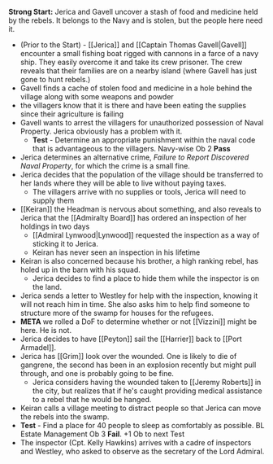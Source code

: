 **Strong Start:** Jerica and Gavell uncover a stash of food and medicine held by the rebels.  It belongs to the Navy and is stolen, but the people here need it.
- (Prior to the Start) - [[Jerica]] and [[Captain Thomas Gavell|Gavell]] encounter a small fishing boat rigged with cannons in a farce of a navy ship.  They easily overcome it and take its crew prisoner.  The crew reveals that their families are on a nearby island (where Gavell has just gone to hunt rebels.)
- Gavell finds a cache of stolen food and medicine in a hole behind the village along with some weapons and powder
- the villagers know that it is there and have been eating the supplies since their agriculture is failing
- Gavell wants to arrest the villagers for unauthorized possession of Naval Property.  Jerica obviously has a problem with it.
	- **Test** - Determine an appropriate punishment within the naval code that is advantageous to the villagers.  Navy-wise Ob 2 **Pass**
- Jerica determines an alternative crime, *Failure to Report Discovered Naval Property*, for which the crime is a small fine.
- Jerica decides that the population of the village should be transferred to her lands where they will be able to live without paying taxes.
	- The villagers arrive with no supplies or tools, Jerica will need to supply them
- [[Keiran]] the Headman is nervous about something, and also reveals to Jerica that the [[Admiralty Board]] has ordered an inspection of her holdings in two days
	- [[Admiral Lynwood|Lynwood]] requested the inspection as a way of sticking it to Jerica.
	- Keiran has never seen an inspection in his lifetime
- Keiran is also concerned because his brother, a high ranking rebel, has holed up in the barn with his squad.
	- Jerica decides to find a place to hide them while the inspector is on the land.
- Jerica sends a letter to Westley for help with the inspection,  knowing it will not reach him in time.  She also asks him to help find someone to structure more of the swamp for houses for the refugees.
- **META** we rolled a DoF to determine whether or not [[Vizzini]] might be here.  He is not.
- Jerica decides to have [[Peyton]] sail the [[Harrier]] back to [[Port Armadel]].
- Jerica has [[Grim]] look over  the wounded.  One is likely to die of gangrene, the second has been in an explosion recently but might pull through, and one is probably going to be fine.
	- Jerica considers having the wounded taken to [[Jeremy Roberts]] in the city, but realizes that if he's caught providing medical assistance to a rebel that he would be hanged.
- Keiran calls a village meeting to distract people so that Jerica can move the rebels into the swamp.
- **Test** - Find a place for 40 people to sleep as comfortably as possible.  BL Estate Management Ob 3 **Fail**.  +1 Ob to next Test
- The inspector (Cpt. Kelly Hawkins) arrives with a cadre of inspectors and Westley, who asked to observe as the secretary of the Lord Admiral.
